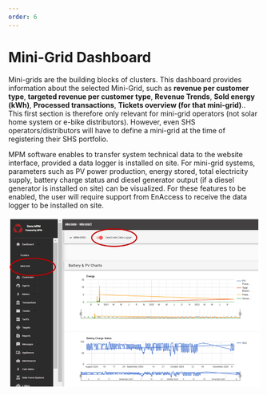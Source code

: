 ```yaml
---
order: 6
---
```


# Mini-Grid Dashboard

Mini-grids are the building blocks of clusters. This dashboard provides information about the selected Mini-Grid, such as **revenue per customer type**, **targeted revenue per customer type**, **Revenue Trends**, **Sold energy (kWh)**, **Processed transactions**, **Tickets overview (for that mini-grid)**.. This first section is therefore only relevant for mini-grid operators (not solar home system or e-bike distributors). However, even SHS operators/distributors will have to define a mini-grid at the time of registering their SHS portfolio.

MPM software enables to transfer system technical data to the website interface, provided a data logger is installed on site. For mini-grid systems, parameters such as PV power production, energy stored, total electricity supply, battery charge status and diesel generator output (if a diesel generator is installed on site) can be visualized. For these features to be enabled, the user will require support from EnAccess to receive the data logger to be installed on site.

![Mini Grid Data Logger](images/mini-grid-data-logger.png)
